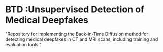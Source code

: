 # BTD :Unsupervised Detection of Medical Deepfakes
 "Repository for implementing the Back-in-Time Diffusion method for detecting medical deepfakes in CT and MRI scans, including training and evaluation tools."
